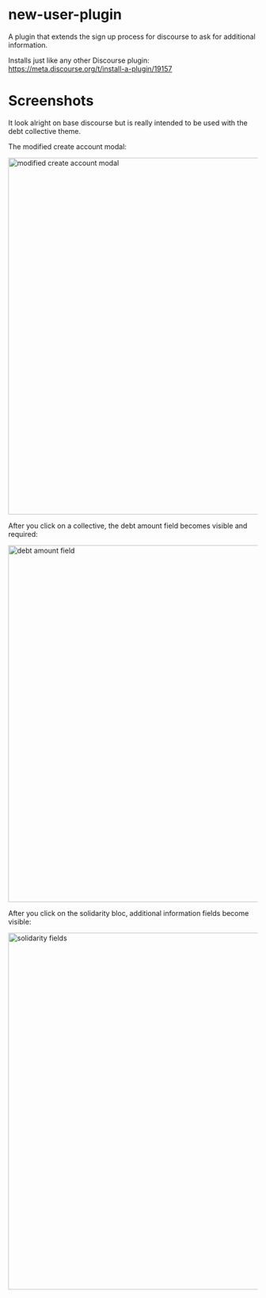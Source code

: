# new-user-plugin

A plugin that extends the sign up process for discourse to ask for additional information.

Installs just like any other Discourse plugin: https://meta.discourse.org/t/install-a-plugin/19157

# Screenshots

It look alright on base discourse but is really intended to be used with the debt collective theme.

The modified create account modal:

<img alt="modified create account modal"
src="https://user-images.githubusercontent.com/1402948/40868443-c9ef12c8-65c1-11e8-90de-2f20c7691681.png"
width="720px">

After you click on a collective, the debt amount field becomes visible and required:

<img alt="debt amount field"
src="https://user-images.githubusercontent.com/1402948/40868442-c9b26d14-65c1-11e8-8dde-c49ddc5bd1f8.png"
width="720px">

After you click on the solidarity bloc, additional information fields become visible:

<img alt="solidarity fields"
src="https://user-images.githubusercontent.com/1402948/40868444-ca07c502-65c1-11e8-9314-a756aeb9f750.png"
width="720px">
